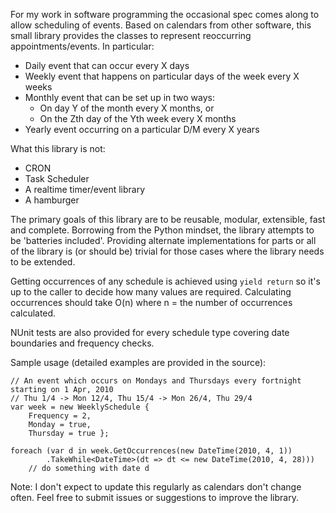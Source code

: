 For my work in software programming the occasional spec comes along to allow scheduling of events.  Based on calendars from other software, this small library provides the classes to represent reoccurring appointments/events.  In particular:
  * Daily event that can occur every X days
  * Weekly event that happens on particular days of the week every X weeks
  * Monthly event that can be set up in two ways:
    * On day Y of the month every X months, or
    * On the Zth day of the Yth week every X months
  * Yearly event occurring on a particular D/M every X years

What this library is not:
  * CRON
  * Task Scheduler
  * A realtime timer/event library
  * A hamburger

The primary goals of this library are to be reusable, modular, extensible, fast and complete.  Borrowing from the Python mindset, the library attempts to be 'batteries included'.  Providing alternate implementations for parts or all of the library is (or should be) trivial for those cases where the library needs to be extended.

Getting occurrences of any schedule is achieved using `yield return` so it's up to the caller to decide how many values are required.  Calculating occurrences should take O(n) where n = the number of occurrences calculated.

NUnit tests are also provided for every schedule type covering date boundaries and frequency checks.

Sample usage (detailed examples are provided in the source):
```
// An event which occurs on Mondays and Thursdays every fortnight starting on 1 Apr, 2010
// Thu 1/4 -> Mon 12/4, Thu 15/4 -> Mon 26/4, Thu 29/4
var week = new WeeklySchedule { 
    Frequency = 2, 
    Monday = true, 
    Thursday = true };

foreach (var d in week.GetOccurrences(new DateTime(2010, 4, 1))
        .TakeWhile<DateTime>(dt => dt <= new DateTime(2010, 4, 28)))
    // do something with date d
```

Note: I don't expect to update this regularly as calendars don't change often.  Feel free to submit issues or suggestions to improve the library.